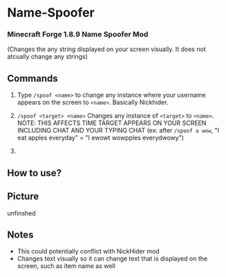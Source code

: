 # Name-Spoofer
### Minecraft Forge 1.8.9 Name Spoofer Mod 

(Changes the any string displayed on your screen visually. It does not atcually change any strings)


## Commands
1. Type `/spoof <name>` to change any instance where your username appears on the screen to `<name>`. Basically Nickhider.

2. `/spoof <target> <name>` Changes any instance of `<target>` to `<name>`. 
NOTE: THIS AFFECTS TIME TARGET APPEARS ON YOUR SCREEN INCLUDING CHAT AND YOUR TYPING CHAT (ex: after `/spoof a wow`, "I eat apples everyday" = "I ewowt wowpples everydwowy")

3. 


## How to use?


## Picture
unfinshed

## Notes
- This could potentially conflict with NickHider mod
- Changes text visually so it can change text that is displayed on the screen, such as item name as well
